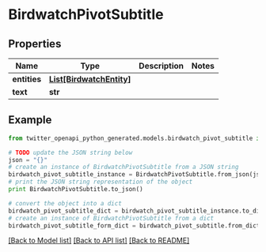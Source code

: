 # BirdwatchPivotSubtitle


## Properties
Name | Type | Description | Notes
------------ | ------------- | ------------- | -------------
**entities** | [**List[BirdwatchEntity]**](BirdwatchEntity.md) |  | 
**text** | **str** |  | 

## Example

```python
from twitter_openapi_python_generated.models.birdwatch_pivot_subtitle import BirdwatchPivotSubtitle

# TODO update the JSON string below
json = "{}"
# create an instance of BirdwatchPivotSubtitle from a JSON string
birdwatch_pivot_subtitle_instance = BirdwatchPivotSubtitle.from_json(json)
# print the JSON string representation of the object
print BirdwatchPivotSubtitle.to_json()

# convert the object into a dict
birdwatch_pivot_subtitle_dict = birdwatch_pivot_subtitle_instance.to_dict()
# create an instance of BirdwatchPivotSubtitle from a dict
birdwatch_pivot_subtitle_form_dict = birdwatch_pivot_subtitle.from_dict(birdwatch_pivot_subtitle_dict)
```
[[Back to Model list]](../README.md#documentation-for-models) [[Back to API list]](../README.md#documentation-for-api-endpoints) [[Back to README]](../README.md)


